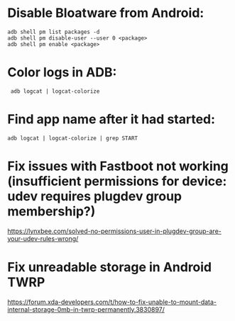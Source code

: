 # Disable Bloatware from Android:
```
adb shell pm list packages -d
adb shell pm disable-user --user 0 <package>
adb shell pm enable <package>
```


# Color logs in ADB:
```
 adb logcat | logcat-colorize 
 ```
 
 # Find app name after it had started:
```
adb logcat | logcat-colorize | grep START
```

# Fix issues with Fastboot not working (insufficient permissions for device: udev requires plugdev group membership?)
https://lynxbee.com/solved-no-permissions-user-in-plugdev-group-are-your-udev-rules-wrong/

# Fix unreadable storage in Android TWRP
https://forum.xda-developers.com/t/how-to-fix-unable-to-mount-data-internal-storage-0mb-in-twrp-permanently.3830897/
